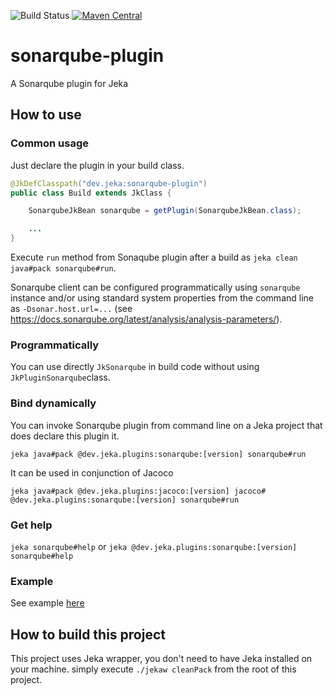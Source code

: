 ![Build Status](https://github.com/jerkar/sonarqube-plugin/actions/workflows/push-master.yml/badge.svg)
[![Maven Central](https://img.shields.io/maven-central/v/dev.jeka/sonarqube-plugin.svg?label=Maven%20Central)](https://search.maven.org/search?q=g:%22dev.jeka22%20AND%20a:%22springboot-plugin%22)

# sonarqube-plugin

A Sonarqube plugin for Jeka

## How to use
 
### Common usage

Just declare the plugin in your build class.

```java
@JkDefClasspath("dev.jeka:sonarqube-plugin")
public class Build extends JkClass {

    SonarqubeJkBean sonarqube = getPlugin(SonarqubeJkBean.class);

    ...
}
```
Execute `run` method from Sonaqube plugin after a build as `jeka clean java#pack sonarqube#run`.

Sonarqube client can be configured programmatically using `sonarqube` instance and/or 
using standard system properties from the command line as `-Dsonar.host.url=...` (see https://docs.sonarqube.org/latest/analysis/analysis-parameters/).

### Programmatically

You can use directly `JkSonarqube` in build code without using `JkPluginSonarqube`class.

### Bind dynamically

You can invoke Sonarqube plugin from command line on a Jeka project that does declare this plugin it.

`jeka java#pack @dev.jeka.plugins:sonarqube:[version] sonarqube#run`

It can be used in conjunction of Jacoco 

`jeka java#pack @dev.jeka.plugins:jacoco:[version] jacoco# @dev.jeka.plugins:sonarqube:[version] sonarqube#run`

### Get help

`jeka sonarqube#help` or `jeka @dev.jeka.plugins:sonarqube:[version] sonarqube#help`

### Example

See example [here](dev.jeka.plugins.sonarqube-sample)


## How to build this project

This project uses Jeka wrapper, you don't need to have Jeka installed on your machine. simply execute `./jekaw cleanPack`
from the root of this project.
